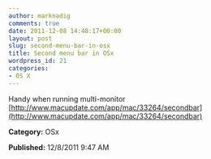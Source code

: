 ```yaml
---
author: marknadig
comments: true
date: 2011-12-08 14:48:17+00:00
layout: post
slug: second-menu-bar-in-osx
title: Second menu bar in OSx
wordpress_id: 21
categories:
- OS X
---
```


Handy when running multi-monitor
[http://www.macupdate.com/app/mac/33264/secondbar](http://www.macupdate.com/app/mac/33264/secondbar)

**Category:** OSx

**Published:** 12/8/2011 9:47 AM

